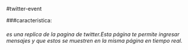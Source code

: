 #twitter-event

###caracteristica:
###### es una replica de la pagina de twitter.Esta página te permite ingresar mensajes y que estos se muestren en la misma página en tiempo real.
